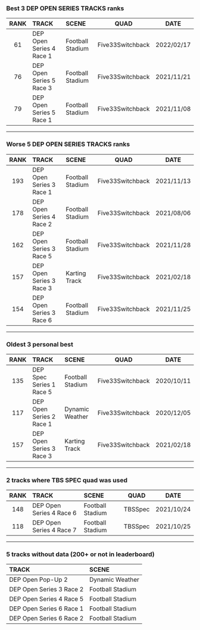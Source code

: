 ### Best 3 DEP OPEN SERIES TRACKS ranks
|RANK|TRACK|SCENE|QUAD|DATE|
|:---:|:---|:---|:---:|:---:|
|61|DEP Open Series 4 Race 1|Football Stadium|Five33Switchback|2022/02/17|
|76|DEP Open Series 5 Race 3|Football Stadium|Five33Switchback|2021/11/21|
|79|DEP Open Series 5 Race 1|Football Stadium|Five33Switchback|2021/11/08|
---
### Worse 5 DEP OPEN SERIES TRACKS ranks
|RANK|TRACK|SCENE|QUAD|DATE|
|:---:|:---|:---|:---:|:---:|
|193|DEP Open Series 3 Race 1|Football Stadium|Five33Switchback|2021/11/13|
|178|DEP Open Series 4 Race 2|Football Stadium|Five33Switchback|2021/08/06|
|162|DEP Open Series 3 Race 5|Football Stadium|Five33Switchback|2021/11/28|
|157|DEP Open Series 3 Race 3|Karting Track|Five33Switchback|2021/02/18|
|154|DEP Open Series 3 Race 6|Football Stadium|Five33Switchback|2021/11/25|
---
### Oldest 3 personal best
|RANK|TRACK|SCENE|QUAD|DATE|
|:---:|:---|:---|:---:|:---:|
|135|DEP Spec Series 1 Race 5|Football Stadium|Five33Switchback|2020/10/11|
|117|DEP Open Series 2 Race 1|Dynamic Weather|Five33Switchback|2020/12/05|
|157|DEP Open Series 3 Race 3|Karting Track|Five33Switchback|2021/02/18|
---
### 2 tracks where TBS SPEC quad was used
|RANK|TRACK|SCENE|QUAD|DATE|
|:---:|:---|:---|:---:|:---:|
|148|DEP Open Series 4 Race 6|Football Stadium|TBSSpec|2021/10/24|
|118|DEP Open Series 4 Race 7|Football Stadium|TBSSpec|2021/10/25|
---
### 5 tracks without data (200+ or not in leaderboard)
|TRACK|SCENE|
|:---|:---|
|DEP Open Pop-Up 2|Dynamic Weather|
|DEP Open Series 3 Race 2|Football Stadium|
|DEP Open Series 4 Race 5|Football Stadium|
|DEP Open Series 6 Race 1|Football Stadium|
|DEP Open Series 6 Race 2|Football Stadium|
